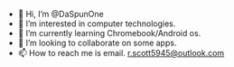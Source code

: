 - 👋 Hi, I’m @DaSpunOne
- 👀 I’m interested in computer technologies. 
- 🌱 I’m currently learning Chromebook/Android os. 
- 💞️ I’m looking to collaborate on some apps. 
- 📫 How to reach me is email. r.scott5945@outlook.com


<!---
DaSpunOne/DaSpunOne is a ✨ special ✨ repository because its `README.md` (this file) appears on your GitHub profile.
You can click the Preview link to take a look at your changes.
--->
